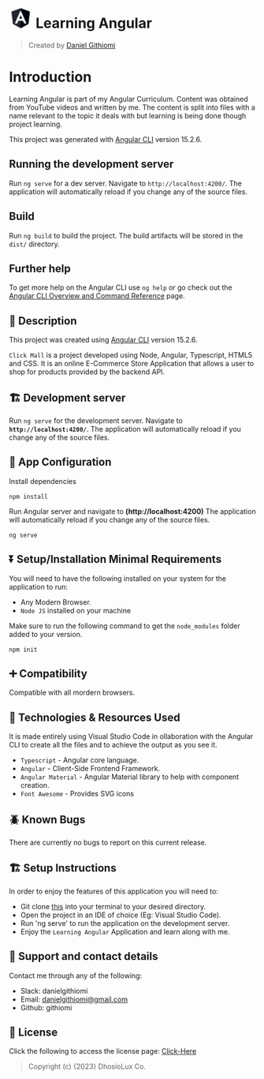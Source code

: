 # <a href="https://github.com/githiomi/Learning_Angular" target="_blank"><img style="margin: 0px 5px" src="./src/favicon.ico" alt="Learning Angular" height="40" /></a> Learning Angular

> Created by <a href="https://www.github.com/githiomi"> Daniel Githiomi </a>

# Introduction

Learning Angular is part of my Angular Curriculum. Content was obtained from YouTube videos and written by me. The content is split into files with a name relevant to the topic it deals with but learning is being done though project learning.

This project was generated with [Angular CLI](https://github.com/angular/angular-cli) version 15.2.6.

## Running the development server

Run `ng serve` for a dev server. Navigate to `http://localhost:4200/`. The application will automatically reload if you change any of the source files.

## Build

Run `ng build` to build the project. The build artifacts will be stored in the `dist/` directory.

## Further help

To get more help on the Angular CLI use `ng help` or go check out the [Angular CLI Overview and Command Reference](https://angular.io/cli) page.

## 🚧 Description

This project was created using [Angular CLI](https://github.com/angular/angular-cli) version 15.2.6.

`Click Mall` is a project developed using Node, Angular, Typescript, HTML5 and CSS. It is an online E-Commerce Store Application that allows a user to shop for products provided by the backend API.

## 🏗️ Development server

Run `ng serve` for the development server. Navigate to __`http://localhost:4200/`__. The application will automatically reload if you change any of the source files.

## 🏁 App Configuration

Install dependencies

```` (nodejs)
npm install
````

Run Angular server and navigate to __(http://localhost:4200)__ The application will automatically reload if you change any of the source files.

```(nodejs)
ng serve
```

## ⏬ Setup/Installation Minimal Requirements

You will need to have the following installed on your system for the application to run:

* Any Modern Browser.
* `Node JS` installed on your machine

Make sure to run the following command to get the `node_modules` folder added to your version.

```(nodejs)
npm init
```

## ➕ Compatibility

Compatible with all mordern browsers.

## 🤖 Technologies & Resources Used

It is made entirely using Visual Studio Code in ollaboration with the Angular CLI to create all the files and to achieve the output as you see it.

* `Typescript` - Angular core language.
* `Angular` - Client-Side Frontend Framework.
* `Angular Material` - Angular Material library to help with component creation.
* `Font Awesome` - Provides SVG icons

## 🪲 Known Bugs

There are currently no bugs to report on this current release.

## 🏗️ Setup Instructions

In order to enjoy the features of this application you will need to:

* Git clone [this](https://github.com/githiomi/Learning_Angular) into your terminal to your
  desired directory.
* Open the project in an IDE of choice (Eg: Visual Studio Code).
* Run 'ng serve' to run the application on the development server.
* Enjoy the `Learning Angular` Application and learn along with me.

## 📧 Support and contact details

Contact me through any of the following:

* Slack: danielgithiomi
* Email: danielgithiomi@gmail.com
* Github: githiomi

## 📃 License

Click the following to access the license
page: [Click-Here](https://githiomi.github.io/Privacy-Policy/)

> Copyright (c) {2023} DhosioLux Co.
